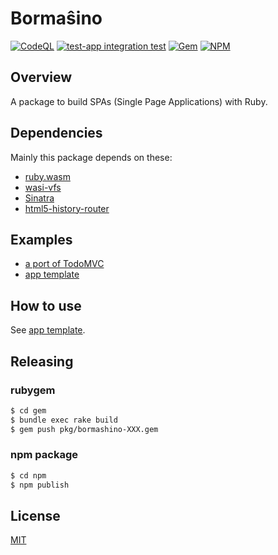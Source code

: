 # Bormaŝino

[![CodeQL](https://github.com/keyasuda/bormashino/actions/workflows/codeql-analysis.yml/badge.svg)](https://github.com/keyasuda/bormashino/actions/workflows/codeql-analysis.yml)
[![test-app integration test](https://github.com/keyasuda/bormashino/actions/workflows/test-app-integration.yml/badge.svg)](https://github.com/keyasuda/bormashino/actions/workflows/test-app-integration.yml)
[![Gem](https://github.com/keyasuda/bormashino/actions/workflows/gem.yml/badge.svg)](https://github.com/keyasuda/bormashino/actions/workflows/gem.yml)
[![NPM](https://github.com/keyasuda/bormashino/actions/workflows/npm.js.yml/badge.svg)](https://github.com/keyasuda/bormashino/actions/workflows/npm.js.yml)

## Overview

A package to build SPAs (Single Page Applications) with Ruby.

## Dependencies

Mainly this package depends on these:

- [ruby.wasm](https://github.com/ruby/ruby.wasm)
- [wasi-vfs](https://github.com/kateinoigakukun/wasi-vfs)
- [Sinatra](http://sinatrarb.com/)
- [html5-history-router](https://github.com/BusinessDuck/html5-history-router)

## Examples

- [a port of TodoMVC](https://github.com/keyasuda/bormashino-todomvc)
- [app template](https://github.com/keyasuda/bormashino-app-template)

## How to use

See [app template](https://github.com/keyasuda/bormashino-app-template).

## Releasing

### rubygem

```bash
$ cd gem
$ bundle exec rake build
$ gem push pkg/bormashino-XXX.gem
```

### npm package

```bash
$ cd npm
$ npm publish
```

## License

[MIT](https://choosealicense.com/licenses/mit/)
